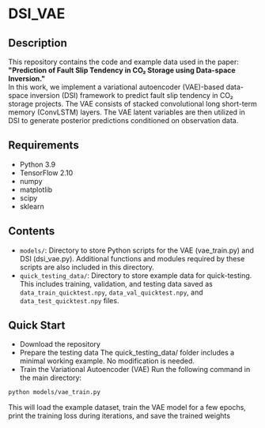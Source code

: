 # DSI_VAE
## Description
This repository contains the code and example data used in the paper:
**"Prediction of Fault Slip Tendency in CO₂ Storage using Data-space Inversion."**
\
In this work, we implement a variational autoencoder (VAE)-based data-space inversion (DSI) framework to predict fault slip tendency in CO₂ storage projects. The VAE consists of stacked convolutional long short-term memory (ConvLSTM) layers. The VAE latent variables are then utilized in DSI to generate posterior predictions conditioned on observation data.


## Requirements
- Python 3.9
- TensorFlow 2.10
- numpy
- matplotlib
- scipy
- sklearn


## Contents
- `models/`: Directory to store Python scripts for the VAE (vae_train.py) and DSI (dsi_vae.py). Additional functions and modules required by these scripts are also included in this directory.
- `quick_testing_data/`: Directory to store example data for quick-testing. This includes training, validation, and testing data saved as `data_train_quicktest.npy`, `data_val_quicktest.npy`, and `data_test_quicktest.npy` files.


## Quick Start
- Download the repository
- Prepare the testing data
The quick_testing_data/ folder includes a minimal working example. No modification is needed.
- Train the Variational Autoencoder (VAE)
Run the following command in the main directory:
```bash
python models/vae_train.py
```
This will load the example dataset, train the VAE model for a few epochs, print the training loss during iterations, and save the trained weights



